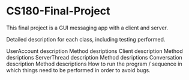 # CS180-Final-Project
This final project is a GUI messaging app with a client and server. 

Detailed description for each class, including testing performed. 

UserAccount description
  Method desriptions
Client description
  Method desriptions
ServerThread description
  Method desriptions
Conversation description
  Method descriptions
How to run the program / sequence in which things need to be performed in order to avoid bugs. 




